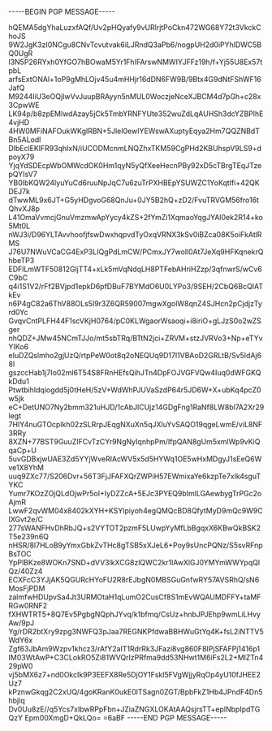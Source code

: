 -----BEGIN PGP MESSAGE-----

hQEMA5dgYhaLuzxfAQf/Uv2pHQyafy9vURlrjtPoCkn472WG68Y72t3VkckChoJS
9W2JgK3zI0NCgu8CNvTcvutvak6iLJRndQ3aPb6/nogpUH2d0iPYhlDWC5BQ0UgR
l3N5P26RYxh0YfGO7hBOwaM5Yr1FhIFArswNMWIYJFFz19h/f+Yj55U8Ex57tpbL
arfsExtONAl+1oP9gMhLOjv45u4mHHjr16dDN6FW9B/9Btx4G9dNtFShWF16JafQ
M9244liU3eOQjIwVvJuupBRAyyn5nMUL0WoczjeNceXJBCM4d7pGh+c28x3CpwWE
LK94p/b8zpEMlwdAzay5jCk5TmbYRNFYUte352wuZdLqAUHSh3dcYZBPlhE4vjHD
4HW0MFiNAFOukWKglRBN+5JleI0ewIYEWswAXuptyEqya2Hm7QQZNBdTBn5ALodl
DlbEclEKlFR93qhIxN/iUCODMcnmLNQZhxTKM59CgPHd2KBUhspV9LS9+dpoyX79
YjqYdSDEcpWbOMWcdOK0Hm1qyN5yQfXeeHecnPBy92xD5cTBrgTEqJTzepQYIsV7
YB0IbKQW24lyuYuCd6ruuNpJqC7u6zuTrPXHBEpYSUWZC1YoKqtIfi+42QKDEJ7k
dTwwML9x6JT+G5yHDgvoG68QnJu+0JY5B2hQ+zD2/FvuTRVGM56fro16tQhvXJ8p
L41OmaVvmcjGnuVmzmwApYycy4kZS+2fYmZi1XqmaoYqgJYAl0ek2R14+ko5Mt0L
nWJ3i/D96YLTAvvhoofjfswDwxhqpvdTyOxqVRNX3kSv0iBZca08K5oiFkAtlRMS
J76U7NWuVCaCG4ExP3LIQgPdLmCW/PCmxJY7woll0At7JeXq9HFKqnekrQhbeTP3
EDFlLmWTF50812GljTT4+xLk5mVqNdqLH8PTFebAHriHZzp/3qfnwrS/wCv6C9bC
q4i1S1V2/rFf2BVjpd1epkD6pfDBuF7BYMdO6U0LYPo3/9SEH/2CbQ6BcQIATkEv
n6P4gC82a6ThV88OLs5I9r3Z6QR59007mgwXgoIW8qnZ4SJHcn2pCjdjzTyrd0Yc
GvqvCntPLFH44F1scVKjH0764/pC0KLWgaorWsaoqi+i8iriO+gLJzS0o2wZSger
nhQDZ+JMw45NCmTJJo/mt5sbTRq/BTtN2jci+ZRVM+stzJVRVo3+Np+eTYvYIKo6
eIuDZQslmho2gjUzQ/rtpPeW0ot8q2oNEQUq9D17l1VBAoD2GRLtB/Sv5IdAj68l
gszccHab1j7Io02ml6T54S8FRnHEfsQihJTn4DpFOJVGFVQw4Iuq0dWFGKQkDdu1
PtwtbihIdqiogdd5j0tHeH/5zV+WdWhPJUVaSzdP64r5JD6W+X+ubKq4pcZ0w5jk
eC+DetUNO7Ny2bmm321uHJD/1cAbJlCUjz14GDgFng1RaNf8LW8bl7A2Xr29legt
7HIY4nuGTOcplkh02zSLRrpJEqgNXuXn5qJXluYvSAQO19qgeLwmE/viL8NF3RRy
8XZN+77BST9GuuZIFCvTzCYr9NgNyIqnhpPm/IfpQAN8gUm5xmlWp9vKiQqaCp+U
5uvGDBxjwUAE3Zd5YYjWveRIAcWV5x5d5HYWq1OE5wHxMDgyJ1sEeQ6Wve1X8YhM
uuq9ZXc77/S206Dvr+56T3FjJFAFXQrZWPiH57EWmixaYe6kzpTe7xlk4sguTYKC
Yumr7KOzZOjQLdOjwPr5oI+IyDZZcA+5EJc3PYEQ9bImlLGAewbygTrPGc2oAjmR
LwwF2qvWM04x8402kXYH+KSYlpiyoh4egQMQcBD8QfytMyD9mQc9W9CIXGvt2e/C
277sWANFHvDhRbJQ+s2VYTOT2pzmF5LUwpYyMfLbBgqxX6KBwQkBSK2T5e239n6Q
nHSR/8l7HLoB9yYmxGbkZvTHc8gTSB5xXJeL6+Poy9sUncPQNz/S5svRFnpBsTOC
YpPlBKze8WOKn7SND+dVV3lkXCG8zlQWC2kr1lAwXlGJ0YMYmWWYpqQlQz/40Zz4
ECXFcC3YJjAK5QGURcHYoFU2R8rEJbgN0MBSGuGnfwRY57AVSRhQ/sN6MosFjPDM
zalmfwHDUpvSa4Jt3URMOtaH1qLumO2CusCf8S1mEvWQAUMDFFY+taMFRGw0RNF2
fXHWTRT5+8Q7Ev5PgbgNQphJYvq/k1bfmq/CsUz+hnbJPJEhp9wmLiLHvyAw/9pJ
Yg/rDR2btXry9zpg3NWFQ3pJaa7REGNKPfdwaBBHWuGtYq4K+fsL2iNTTV5WdY6x
Zgf63JbAm9Wzpv1khcz3/rAfY2aIT1RdrRk3JFazi8vg860F8IPjSFAFPj1416p1
IM03WtAwP+C3CLokRO5Zi81WVQrIzPRfma9dd53NHwt1M6iFs2L2+MlZTn429pW0
vj5bMX6z7+nd0OkcIk9P3EEFX8Re5DjOY1FskI5FVgWjjyRqOp4yU10fJHEE2Uz7
kPznwGkqg2C2xUQ/4goKRanK0ukE0lTSagn0ZGT/BpbFkZ1Hb4JPndF4Dn5hbjlq
Dv0Uu8zE//q5Ycs7xIbwRPpFbn+JZiaZNGXLOKAtAAQsjrsTT+eplNbpIpdTGQzY
Epm00XmgD+QkLQo=
=6aBF
-----END PGP MESSAGE-----
